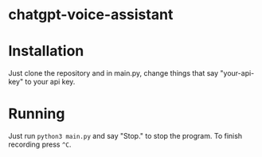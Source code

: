 # chatgpt-voice-assistant

# Installation

Just clone the repository and in main.py, change things that say "your-api-key" to your api key.

# Running

Just run `python3 main.py` and say "Stop." to stop the program. To finish recording press `^C`.
